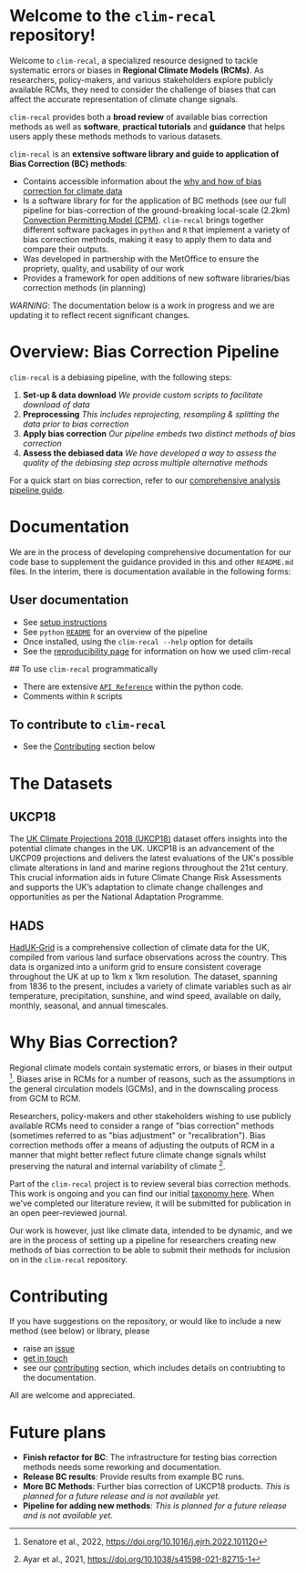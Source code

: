 # Welcome to the `clim-recal` repository!

Welcome to `clim-recal`, a specialized resource designed to tackle systematic errors or biases in **Regional Climate Models (RCMs)**. As researchers, policy-makers, and various stakeholders explore publicly available RCMs, they need to consider the challenge of biases that can affect the accurate representation of climate change signals.

`clim-recal` provides both a **broad review** of available bias correction methods as well as **software**, **practical tutorials** and **guidance** that helps users apply these methods methods to various datasets.

`clim-recal` is an **extensive software library and guide to application of Bias Correction (BC) methods**:

- Contains accessible information about the [why and how of bias correction for climate data](#why-bias-correction)
- Is a software library for for the application of BC methods (see our full pipeline for bias-correction of the ground-breaking local-scale (2.2km) [Convection Permitting Model (CPM)](https://www.metoffice.gov.uk/pub/data/weather/uk/ukcp18/science-reports/UKCP-Convection-permitting-model-projections-report.pdf). `clim-recal` brings together different software packages in `python` and `R` that implement a variety of bias correction methods, making it easy to apply them to data and compare their outputs.
- Was developed in partnership with the MetOffice to ensure the propriety, quality, and usability of our work
- Provides a framework for open additions of new software libraries/bias correction methods (in planning)

*WARNING*: The documentation below is a work in progress and we are updating it to reflect recent significant changes.
<!-- In the meantime, see [Exported Datasets](/docs/datasets.qmd) page for updates on datasets released for three UK cities.-->

<!-- # Data results and documentation updates -->


<!-- ## Table of Contents -->
<!---->
<!-- 1. [Overview: Bias Correction Pipeline](#overview-bias-correction-pipeline) -->
<!-- 1. [Documentation](#documentation) -->
<!-- 1. [The Datasets](#the-datasets) -->
<!-- 1. [Why Bias Correction?](#why-bias-correction) -->
<!-- 1. [Contributing](#contributing) -->
<!-- 1. [Future Plans](#future-plans) -->
<!-- 1. [License](/LICENSE) -->

# Overview: Bias Correction Pipeline

`clim-recal` is a debiasing pipeline,  with the following steps:

1. **Set-up & data download**
    *We provide custom scripts to facilitate download of data*
2. **Preprocessing**
    *This includes reprojecting, resampling & splitting the data prior to bias correction*
3. **Apply bias correction**
    *Our pipeline embeds two distinct methods of bias correction*
4. **Assess the debiased data**
    *We have developed a way to assess the quality of the debiasing step across multiple alternative methods*

For a quick start on bias correction, refer to our [comprehensive analysis pipeline guide](https://github.com/alan-turing-institute/clim-recal/blob/documentation/docs/pipeline_guidance.md).

# Documentation

We are in the process of developing comprehensive documentation for our code base to supplement the guidance provided in this and other `README.md` files. In the interim, there is documentation available in the following forms:

## User documentation

- See [setup instructions](setup-instructions)
- See `python` [`README`](python/README) for an overview of the pipeline
- Once installed, using the `clim-recal --help` option for details
- See the [reproducibility page](docs/reproducibility) for information on how we used clim-recal

## To use `clim-recal` programmatically

- There are extensive [`API Reference`](docs/reference/) within the python code.
- Comments within `R` scripts

## To contribute to `clim-recal`

- See the [Contributing](docs/contributing) section below

<!---->
<!---->
<!-- - The `clim-recal` `python` package in the `python/folder` -->
<!-- - Prior scripts  -->
<!---->
<!-- For many of our `python` command line scripts, you can use the `--help` flag to access a summary of the available options and usage information: -->
<!---->
<!-- ```sh -->
<!-- $ python resampling_hads.py --help -->
<!---->
<!-- usage: resampling_hads.py [-h] --input INPUT [--output OUTPUT] [--grid_data GRID_DATA] -->
<!---->
<!-- options: -->
<!-- -h, --help            show this help message and exit -->
<!-- --input INPUT         Path where the .nc files to resample is located -->
<!-- --output OUTPUT       Path to save the resampled data data -->
<!-- --grid_data GRID_DATA Path where the .nc file with the grid to resample is located -->
<!-- ``` -->
<!---->
<!-- This will display all available options for the script, including their purposes. -->


# The Datasets

## UKCP18
The [UK Climate Projections 2018 (UKCP18)](https://www.metoffice.gov.uk/research/approach/collaboration/ukcp) dataset offers insights into the potential climate changes in the UK. UKCP18 is an advancement of the UKCP09 projections and delivers the latest evaluations of the UK's possible climate alterations in land and marine regions throughout the 21st century. This crucial information aids in future Climate Change Risk Assessments and supports the UK’s adaptation to climate change challenges and opportunities as per the National Adaptation Programme.

## HADS
[HadUK-Grid](https://www.metoffice.gov.uk/research/climate/maps-and-data/data/haduk-grid/haduk-grid) is a comprehensive collection of climate data for the UK, compiled from various land surface observations across the country. This data is organized into a uniform grid to ensure consistent coverage throughout the UK at up to 1km x 1km resolution. The dataset, spanning from 1836 to the present, includes a variety of climate variables such as air temperature, precipitation, sunshine, and wind speed, available on daily, monthly, seasonal, and annual timescales.

<!---->
<!-- ### Geographical Dataset -->
<!-- The geographical dataset can be used for visualising climate data. It mainly includes administrative boundaries published by the Office for National Statistics (ONS). The dataset is sharable under the [Open Government Licence v.3.0](https://www.nationalarchives.gov.uk/doc/open-government-licence/version/3/) and is available for download via this [link](https://services1.arcgis.com/ESMARspQHYMw9BZ9/arcgis/rest/services/NUTS_Level_1_January_2018_FCB_in_the_United_Kingdom_2022/FeatureServer/replicafilescache/NUTS_Level_1_January_2018_FCB_in_the_United_Kingdom_2022_7279368953270783580.zip). We include a copy in the `data/Geofiles` folder for convenience. In addition, the clips for three cities' boundaries from the same dataset are copied to `three.cities` subfolder. -->

# Why Bias Correction?

Regional climate models contain systematic errors, or biases in their output [^1]. Biases arise in RCMs for a number of reasons, such as the assumptions in the general circulation models (GCMs), and in the downscaling process from GCM to RCM.

Researchers, policy-makers and other stakeholders wishing to use publicly available RCMs need to consider a range of "bias correction” methods (sometimes referred to as "bias adjustment" or "recalibration"). Bias correction methods offer a means of adjusting the outputs of RCM in a manner that might better reflect future climate change signals whilst preserving the natural and internal variability of climate [^2].

Part of the `clim-recal` project is to review several bias correction methods. This work is ongoing and you can find our initial [taxonomy here](https://docs.google.com/spreadsheets/d/18LIc8omSMTzOWM60aFNv1EZUl1qQN_DG8HFy1_0NdWk/edit?usp=sharing). When we've completed our literature review, it will be submitted for publication in an open peer-reviewed journal.

Our work is however, just like climate data, intended to be dynamic, and we are in the process of setting up a pipeline for researchers creating new methods of bias correction to be able to submit their methods for inclusion on in the `clim-recal` repository.

[^1]: Senatore et al., 2022, <https://doi.org/10.1016/j.ejrh.2022.101120>
[^2]: Ayar et al., 2021, <https://doi.org/10.1038/s41598-021-82715-1>


# Contributing

If you have suggestions on the repository, or would like to include a new method (see below) or library, please
- raise an [issue](https://github.com/alan-turing-institute/clim-recal/issues)
- [get in touch](mailto:clim-recal@turing.ac.uk)
- see our [contributing](docs/contributing) section, which includes details on contriubting to the documentation.

All are welcome and appreciated.

<!-- ### Adding to the conda environment file -->
<!---->
<!-- To use `R` in `anaconda` you may need to specify the `conda-forge` channel: -->
<!---->
<!-- ```sh -->
<!-- $ conda config --env --add channels conda-forge -->
<!-- ``` -->
<!---->
<!-- Some libraries may be only available through `pip`, for example, these may -->
<!-- require the generation / update of a `requirements.txt`: -->
<!---->
<!-- ```sh -->
<!-- $ pip freeze > requirements.txt -->
<!-- ``` -->
<!---->
<!-- and installing with: -->
<!---->
<!-- ```sh -->
<!-- $ pip install -r requirements.txt -->
<!-- ``` -->

# Future plans
- **Finish refactor for BC**: The infrastructure for testing bias correction methods needs some reworking and documentation.
- **Release BC results**: Provide results from example BC runs.
- **More BC Methods**: Further bias correction of UKCP18 products. *This is planned for a future release and is not available yet.*
- **Pipeline for adding new methods**: *This is planned for a future release and is not available yet.*
